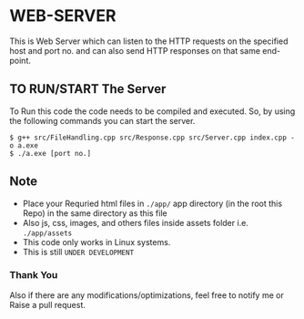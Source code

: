# WEB-SERVER

This is Web Server which can listen to the HTTP requests on the specified host and port no. and can also send HTTP responses on that same end-point.

## TO RUN/START The Server
To Run this code the code needs to be compiled and executed. So, by using the following commands you can start the server.
```
$ g++ src/FileHandling.cpp src/Response.cpp src/Server.cpp index.cpp -o a.exe
$ ./a.exe [port no.]
```

## Note
* Place your Requried html files in `./app/` app directory (in the root this Repo) in the same directory as this file
* Also js, css, images, and others files inside assets folder i.e. `./app/assets`
* This code only works in Linux systems.
* This is still `UNDER DEVELOPMENT`

### Thank You
Also if there are any modifications/optimizations, feel free to notify me or Raise a pull request.